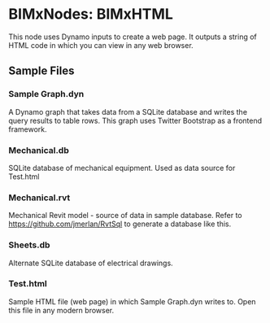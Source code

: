 # BIMxNodes: BIMxHTML
This node uses Dynamo inputs to create a web page. It outputs a string of HTML code in which you can view in any web browser.

## Sample Files

### Sample Graph.dyn
A Dynamo graph that takes data from a SQLite database and writes the query results to table rows. This graph uses Twitter Bootstrap as a frontend framework.

### Mechanical.db
SQLite database of mechanical equipment. Used as data source for Test.html

### Mechanical.rvt
Mechanical Revit model - source of data in sample database. Refer to https://github.com/jmerlan/RvtSql to generate a database like this.

### Sheets.db
Alternate SQLite database of electrical drawings.

### Test.html
Sample HTML file (web page) in which Sample Graph.dyn writes to. Open this file in any modern browser.
